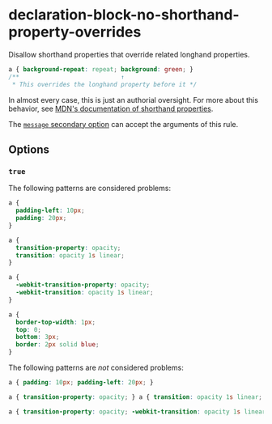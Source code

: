 # declaration-block-no-shorthand-property-overrides

Disallow shorthand properties that override related longhand properties.

<!-- prettier-ignore -->
```css
a { background-repeat: repeat; background: green; }
/**                            ↑
 * This overrides the longhand property before it */
```

In almost every case, this is just an authorial oversight. For more about this behavior, see [MDN's documentation of shorthand properties](https://developer.mozilla.org/en-US/docs/Web/CSS/Shorthand_properties).

The [`message` secondary option](https://github.com/stylelint/stylelint/tree/15.10.3/docs/user-guide/configure.md#message) can accept the arguments of this rule.

## Options

### `true`

The following patterns are considered problems:

<!-- prettier-ignore -->
```css
a {
  padding-left: 10px;
  padding: 20px;
}
```

<!-- prettier-ignore -->
```css
a {
  transition-property: opacity;
  transition: opacity 1s linear;
}
```

<!-- prettier-ignore -->
```css
a {
  -webkit-transition-property: opacity;
  -webkit-transition: opacity 1s linear;
}
```

<!-- prettier-ignore -->
```css
a {
  border-top-width: 1px;
  top: 0;
  bottom: 3px;
  border: 2px solid blue;
}
```

The following patterns are _not_ considered problems:

<!-- prettier-ignore -->
```css
a { padding: 10px; padding-left: 20px; }
```

<!-- prettier-ignore -->
```css
a { transition-property: opacity; } a { transition: opacity 1s linear; }
```

<!-- prettier-ignore -->
```css
a { transition-property: opacity; -webkit-transition: opacity 1s linear; }
```
